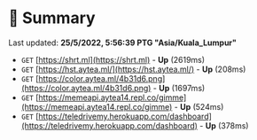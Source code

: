# 📖 Summary
Last updated: **25/5/2022, 5:56:39 PTG "Asia/Kuala_Lumpur"**

- `GET` [https://shrt.ml](https://shrt.ml) - **Up** (2619ms)
- `GET` [https://hst.aytea.ml/](https://hst.aytea.ml/) - **Up** (208ms)
- `GET` [https://color.aytea.ml/4b31d6.png](https://color.aytea.ml/4b31d6.png) - **Up** (1697ms)
- `GET` [https://memeapi.aytea14.repl.co/gimme](https://memeapi.aytea14.repl.co/gimme) - **Up** (524ms)
- `GET` [https://teledrivemy.herokuapp.com/dashboard](https://teledrivemy.herokuapp.com/dashboard) - **Up** (378ms)
